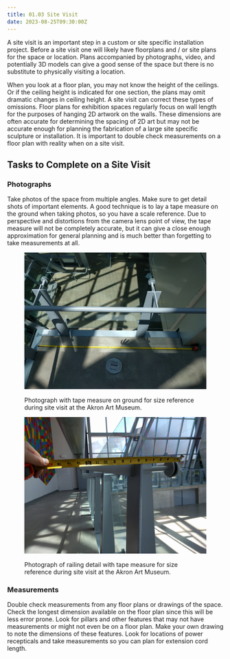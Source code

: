 ```yaml
---
title: 01.03 Site Visit
date: 2023-08-25T09:30:00Z
---
```


A site visit is an important step in a custom or site specific installation project. Before a site visit one will likely have floorplans and / or site plans for the space or location. Plans accompanied by photographs, video, and potentially 3D models can give a good sense of the space but there is no substitute to physically visiting a location.

When you look at a floor plan, you may not know the height of the ceilings. Or if the ceiling height is indicated for one section, the plans may omit dramatic changes in ceiling height. A site visit can correct these types of omissions. Floor plans for exhibition spaces regularly focus on wall length for the purposes of hanging 2D artwork on the walls. These dimensions are often accurate for determining the spacing of 2D art but may not be accurate enough for planning the fabrication of a large site specific sculpture or installation. It is important to double check measurements on a floor plan with reality when on a site visit.

## Tasks to Complete on a Site Visit

### Photographs

Take photos of the space from multiple angles. Make sure to get detail shots of important elements. A good technique is to lay a tape measure on the ground when taking photos, so you have a scale reference. Due to perspective and distortions from the camera lens point of view, the tape measure will not be completely accurate, but it can give a close enough approximation for general planning and is much better than forgetting to take measurements at all.

<div class="gallery-grid">

<figure>

[![Akron Art Museum Site Visit](./2016-tape-measure-on-ground-site-visit-Akron-Art-Museum.jpg)](./2016-tape-measure-on-ground-site-visit-Akron-Art-Museum.jpg)

<figcaption>

Photograph with tape measure on ground for size reference during site visit at the Akron Art Museum.

</figcaption>

</figure>

<figure>

[![Akron Art Museum Site Visit detail measurement](./2016-tape-measure-with-railing-detail-shot-Akron-Art-Museum.jpg)](./2016-tape-measure-with-railing-detail-shot-Akron-Art-Museum.jpg)

<figcaption>

Photograph of railing detail with tape measure for size reference during site visit at the Akron Art Museum.

</figcaption>

</figure>

</div>

### Measurements

Double check measurements from any floor plans or drawings of the space. Check the longest dimension available on the floor plan since this will be less error prone. Look for pillars and other features that may not have measurements or might not even be on a floor plan. Make your own drawing to note the dimensions of these features. Look for locations of power recepticals and take measurements so you can plan for extension cord length.
